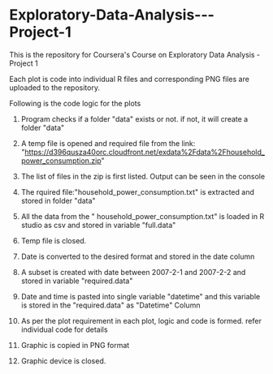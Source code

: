 # Exploratory-Data-Analysis---Project-1
This is the repository for Coursera's Course on Exploratory Data Analysis - Project 1

Each plot is code into individual R files and corresponding PNG files are uploaded to the repository.

Following is the code logic for the plots


1. Program checks if a folder "data" exists or not. if not, it will create a folder "data"
2. A temp file is opened and required file from the link:
"https://d396qusza40orc.cloudfront.net/exdata%2Fdata%2Fhousehold_power_consumption.zip"
3. The list of files in the zip is first listed. Output can be seen in the console
4. The rquired file:"household_power_consumption.txt" is extracted and stored in folder "data"
5. All the data from the " household_power_consumption.txt" is loaded in R studio as csv and stored in variable "full.data"
6. Temp file is closed.
7. Date is converted to the desired format and stored in the date column
8. A subset is created with date between 2007-2-1 and  2007-2-2 and stored in variable "required.data"
9. Date and time is pasted into single variable "datetime" and this variable is stored in the "required.data" as "Datetime" Column

10. As per the plot requirement in each plot, logic and code is formed. refer individual code for details

11. Graphic is copied in PNG format
12. Graphic device is closed.
